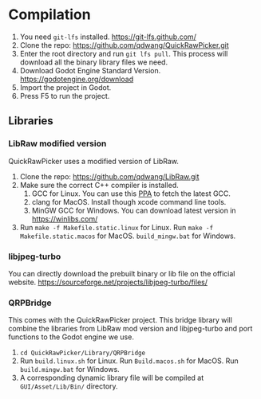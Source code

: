 # Compilation

1. You need `git-lfs` installed. https://git-lfs.github.com/
2. Clone the repo: https://github.com/qdwang/QuickRawPicker.git
3. Enter the root directory and run `git lfs pull`. This process will download all the binary library files we need.
4. Download Godot Engine Standard Version. https://godotengine.org/download
5. Import the project in Godot.
6. Press F5 to run the project.


## Libraries

### LibRaw modified version
QuickRawPicker uses a modified version of LibRaw. 

1. Clone the repo: https://github.com/qdwang/LibRaw.git
2. Make sure the correct C++ compiler is installed.
    1. GCC for Linux. You can use this [PPA](https://launchpad.net/~ubuntu-toolchain-r/+archive/ubuntu/test) to fetch the latest GCC.
    2. clang for MacOS. Install though xcode command line tools.
    3. MinGW GCC for Windows. You can download latest version in https://winlibs.com/
3. Run `make -f Makefile.static.linux` for Linux. Run `make -f Makefile.static.macos` for MacOS. `build_mingw.bat` for Windows.

### libjpeg-turbo
You can directly download the prebuilt binary or lib file on the official website. https://sourceforge.net/projects/libjpeg-turbo/files/

### QRPBridge
This comes with the QuickRawPicker project. This bridge library will combine the libraries from LibRaw mod version and libjpeg-turbo and port functions to the Godot engine we use.

1. `cd QuickRawPicker/Library/QRPBridge`
2. Run `build.linux.sh` for Linux. Run `Build.macos.sh` for MacOS. Run `build.mingw.bat` for Windows.
3. A corresponding dynamic library file will be compiled at `GUI/Asset/Lib/Bin/` directory.
